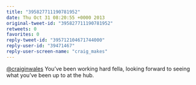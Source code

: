 ```yaml
---
title: "395827711190781952"
date: Thu Oct 31 08:20:55 +0000 2013
original-tweet-id: "395827711190781952"
retweets: 0
favorites: 0
reply-tweet-id: "395712104671744000"
reply-user-id: "39471467"
reply-user-screen-name: "craig_makes"
---
```

<a href="https://twitter.com/craiginwales">@craiginwales</a> You’ve been working hard fella, looking forward to seeing what you’ve been up to at the hub.
